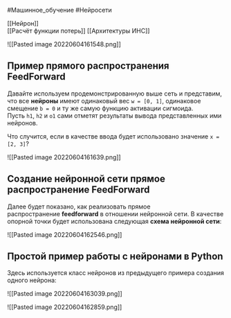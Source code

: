 #Машинное_обучение #Нейросети

[[Нейрон]]  
[[Расчёт функции потерь]] 
[[Архитектуры ИНС]]

![[Pasted image 20220604161548.png]]

## Пример прямого распространения FeedForward

Давайте используем продемонстрированную выше сеть и представим, что все **нейроны** имеют одинаковый вес `w = [0, 1]`, одинаковое смещение `b = 0` и ту же самую функцию активации сигмоида. Пусть `h1`, `h2` и `o1` сами отметят результаты вывода представленных ими нейронов.

Что случится, если в качестве ввода будет использовано значение `х = [2, 3]`?

![[Pasted image 20220604161639.png]]

## Создание нейронной сети прямое распространение FeedForward

Далее будет показано, как реализовать прямое распространение **feedforward** в отношении нейронной сети. В качестве опорной точки будет использована следующая **схема нейронной сети**:

![[Pasted image 20220604162546.png]]

## Простой пример работы с нейронами в Python

Здесь используется класс нейронов из предыдущего примера создания одного нейрона:

![[Pasted image 20220604163039.png]]

![[Pasted image 20220604162859.png]]